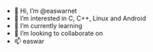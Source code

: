 - 👋 Hi, I’m @easwarnet
- 👀 I’m interested in C, C++, Linux and Android
- 🌱 I’m currently learning 
- 💞️ I’m looking to collaborate on 
- 📫 easwar

<!---
easwarnet/easwarnet is a ✨ special ✨ repository because its `README.md` (this file) appears on your GitHub profile.
You can click the Preview link to take a look at your changes.
--->
